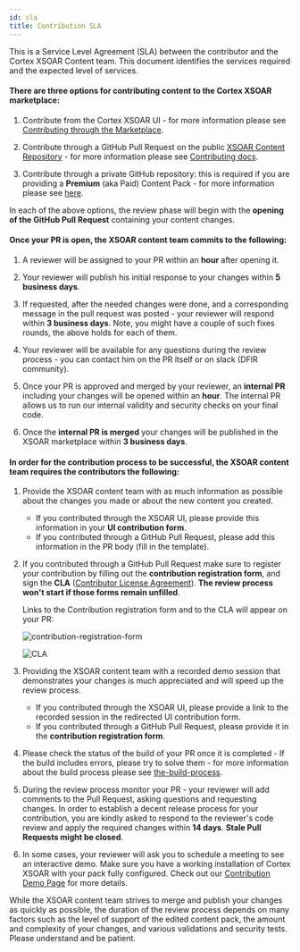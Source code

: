 ```yaml
---
id: sla
title: Contribution SLA
---
```


This is a Service Level Agreement (SLA) between the contributor and the Cortex XSOAR Content team. This document identifies the services required and the expected level of services.

#### There are three options for contributing content to the Cortex XSOAR marketplace:

   1. Contribute from the Cortex XSOAR UI - for more information please see [Contributing through the Marketplace](../contributing/marketplace).
   
   2. Contribute through a GitHub Pull Request on the public [XSOAR Content Repository](https://github.com/demisto/content) - for more information please see [Contributing docs](../contributing/contributing#how-to-contribute).

   3. Contribute through a private GitHub repository: this is required if you are providing a **Premium** (aka Paid) Content Pack - for more information please see [here](../packs/premium_packs).
   

In each of the above options, the review phase will begin with the **opening of the GitHub Pull Request** containing your content changes.

#### Once your PR is open, the XSOAR content team commits to the following:

   1. A reviewer will be assigned to your PR within an **hour** after opening it.
   
   2. Your reviewer will publish his initial response to your changes within **5 business days**.
   
   3. If requested, after the needed changes were done, and a corresponding message in the pull request was posted - your reviewer will respond within **3 business days**. Note, you might have a couple of such fixes rounds, the above holds for each of them.
   
   4. Your reviewer will be available for any questions during the review process - you can contact him on the PR itself or on slack (DFIR community).
   
   5. Once your PR is approved and merged by your reviewer, an **internal PR** including your changes will be opened within an **hour**.
    The internal PR allows us to run our internal validity and security checks on your final code. 
   
   6. Once the **internal PR is merged** your changes will be published in the XSOAR marketplace within **3 business days**.



#### In order for the contribution process to be successful, the XSOAR content team requires the contributors the following:

   1. Provide the XSOAR content team with as much information as possible about the changes you made or about the new content you created.
        * If you contributed through the XSOAR UI, please provide this information in your **UI contribution form**.
        * If you contributed through a GitHub Pull Request, please add this information in the PR body (fill in the template). 
   
   2. If you contributed through a GitHub Pull Request make sure to register your contribution by filling out the **contribution registration form**, and sign the **CLA** ([Contributor License Agreement](https://github.com/demisto/content/blob/master/docs/cla.pdf)).
      **The review process won't start if those forms remain unfilled**.
      
      Links to the Contribution registration form and to the CLA will appear on your PR:
      
      ![contribution-registration-form](/doc_imgs/contributing/contribution-registration-form.png)
      
      ![CLA](/doc_imgs/contributing/failed_CLA.png)
      
      
   3. Providing the XSOAR content team with a recorded demo session that demonstrates your changes is much appreciated and will speed up the review process.
        * If you contributed through the XSOAR UI, please provide a link to the recorded session in the redirected UI contribution form.
        * If you contributed through a GitHub Pull Request, please provide it in the **contribution registration form**.
   
   4. Please check the status of the build of your PR once it is completed - If the build includes errors, please try to solve them - for more information about the build process please see [the-build-process](../contributing/conventions#the-build-process).
   
   5. During the review process monitor your PR - your reviewer will add comments to the Pull Request, asking questions and requesting changes. In order to establish a decent release process for your contribution, you are kindly asked to respond to the reviewer's code review and apply the required changes within **14 days**.
      **Stale Pull Requests might be closed**.
    
   6. In some cases, your reviewer will ask you to schedule a meeting to see an interactive demo. Make sure you have a working installation of Cortex XSOAR with your pack fully configured. Check out our [Contribution Demo Page](../contributing/demo-prep) for more details.
   
   
 
While the XSOAR content team strives to merge and publish your changes as quickly as possible, the duration of the review process depends on many factors such as the level of support of the edited content pack, the amount and complexity of your changes, and various validations and security tests.
Please understand and be patient.

